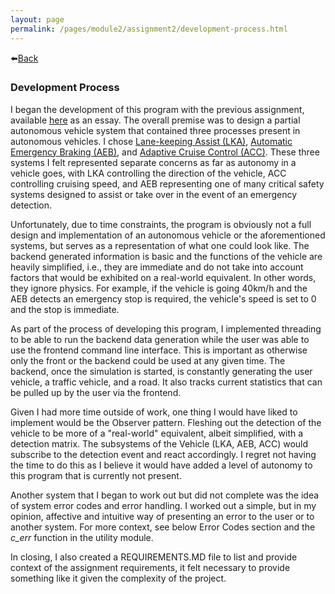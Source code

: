 ```yaml
---
layout: page
permalink: /pages/module2/assignment2/development-process.html
---
```


⬅️[Back](/pages/module2/assignment2/m2a2.html)

### Development Process

I began the development of this program with the previous assignment, available [here](/pages/module2/assignment1.html) as an essay. The overall premise was to design a partial autonomous vehicle system that contained three processes present in autonomous vehicles. I chose [Lane-keeping Assist (LKA)](https://tc.canada.ca/en/road-transportation/driver-assistance-technologies/lane-keeping-assistance), [Automatic Emergency Braking (AEB)](https://tc.canada.ca/en/road-transportation/driver-assistance-technologies/automatic-emergency-braking), and [Adaptive Cruise Control (ACC)](https://tc.canada.ca/en/road-transportation/driver-assistance-technologies/adaptive-cruise-control). These three systems I felt represented separate concerns as far as autonomy in a vehicle goes, with LKA controlling the direction of the vehicle, ACC controlling cruising speed, and AEB representing one of many critical safety systems designed to assist or take over in the event of an emergency detection.

Unfortunately, due to time constraints, the program is obviously not a full design and implementation of an autonomous vehicle or the aforementioned systems, but serves as a representation of what one could look like. The backend generated information is basic and the functions of the vehicle are heavily simplified, i.e., they are immediate and do not take into account factors that would be exhibited on a real-world equivalent. In other words, they ignore physics. For example, if the vehicle is going 40km/h and the AEB detects an emergency stop is required, the vehicle's speed is set to 0 and the stop is immediate.

As part of the process of developing this program, I implemented threading to be able to run the backend data generation while the user was able to use the frontend command line interface. This is important as otherwise only the front or the backend could be used at any given time. The backend, once the simulation is started, is constantly generating the user vehicle, a traffic vehicle, and a road. It also tracks current statistics that can be pulled up by the user via the frontend.

Given I had more time outside of work, one thing I would have liked to implement would be the Observer pattern. Fleshing out the detection of the vehicle to be more of a "real-world" equivalent, albeit simplified, with a detection matrix. The subsystems of the Vehicle (LKA, AEB, ACC) would subscribe to the detection event and react accordingly. I regret not having the time to do this as I believe it would have added a level of autonomy to this program that is currently not present.

Another system that I began to work out but did not complete was the idea of system error codes and error handling. I worked out a simple, but in my opinion, affective and intuitive way of presenting an error to the user or to another system. For more context, see below Error Codes section and the _c_err_ function in the utility module.

In closing, I also created a REQUIREMENTS.MD file to list and provide context of the assignment requirements, it felt necessary to provide something like it given the complexity of the project.
